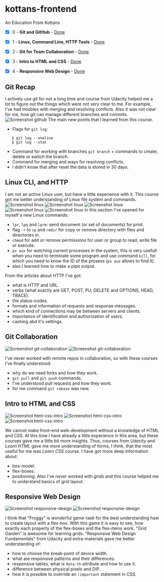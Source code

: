 # kottans-frontend
An Education From Kottans

- [x] 0 - <b>Git and GitHub</b> - [Done](#git-entry)
- [x] 1 - <b>Linux, Command Line, HTTP Tools</b> - [Done](#linux)
- [x] 2 - <b>Git for Team Collaboration</b> - [Done](#git-collaboration)
- [x] 3 - <b>Intro to HTML and CSS</b> - [Done](#html-css-intro)
- [x] 4 - <b>Responsive Web Design</b> - [Done](#responsive-design)


## <a name="git-entry">Git Recap</a>
I actively use git for not a long time and course from Udacity helped me a lot to figure out the things which were not very clear to me. For example, I've had troubles with merging and resolving conflicts. Also it was not clear for me, how git can manage different branches and commits. 
![Screenshot github](./git_and_github/git_udacity.png "UdacityGit")
The main new points that I learned from this course.
 - Flags for `git log`:
 ```
    $ git log --oneline
    $ git log --stat
 ```
 - Command for working with branches `git branch` + commands to create, delete or switch the branch.
 - Command for merging and ways for resolving conflicts.
 - I didn't know that after reset the data is stored in 30 days.


 ## <a name="linux">Linux CLI, and HTTP</a>
 I am not an active Linux user, but have a little experience with it. This course got me better understanding of Linux file system and commands.
 ![Screenshot linux](./task_linux_cli/ls_quiz1.png)
 ![Screenshot linux](./task_linux_cli/ls_quiz2.png)
 ![Screenshot linux](./task_linux_cli/ls_quiz3.png)
 ![Screenshot linux](./task_linux_cli/ls_quiz4.png)
 ![Screenshot linux](./task_linux_cli/ls_conclusion.png)
 In this section I've opened for myself a new Linux commands:
 - `lpr`, `lpq` and `lprm`: send document (or set of documents) for print.
 - flag `-r` to `cp` and `rmdir` for copy or remove directory with files and directories in.
 - `chmod` for add or remove permissions for user or group to read, write file or execute.
 - `ps aux` for watching current processes in the system, this is very usefull when you need to terminate some program and use command `kill`, for which you need to know the ID of the prosess (`ps aux` allows to find it).  
 - also I learned how to make a pipe output.

 From the articles about HTTP I've got:
 - what is HTTP and URL.
 - verbs (what exactly are GET, POST, PU, DELETE and OPTIONS, HEAD, TRACE).
 - the status-codes.
 - formats and information of requests and response messages.
 - which kind of connections may be between servers and clients.
 - importance of identification and authorization of users.
 - cashing abd it's settings.


## <a name="git-collaboration">Git Collaboration</a>
![Screenshot git-collaboration](./task_git_collaboration/git_collaboration_udacity.png)
![Screenshot git-collaboration](./task_git_collaboration/git_course.png)

 I've never worked with remote repos in collaboration, so with these courses I've finally understood:
 - why do we need forks and how they work.
 - `git pull` and `git push` commands.
 - I've understood pull requests and how they work.
 - for me command `git rebase` was new.


## <a name="html-css-intro">Intro to HTML and CSS</a>
![Screenshot html-css-intro](./task_html_css_intro/udacity_intro.png)
![Screenshot html-css-intro](./task_html_css_intro/learn_html.png)
![Screenshot html-css-intro](./task_html_css_intro/learn_css.png)

We cannot make front-end web-development without a knowledge of HTML and CSS. At this time I have already a little experience
in this area, but these courses gave me a little bit more insights.
Thus, courses from *Udacity* and *Learn HTML* gave me more understanding of forms,
I think, that the most useful for me was *Learn CSS* course. I have got more deep information about:
- box-model.
- flex-boxes.
- positioning.
Also I've never worked with *grids* and this course helped me to understand basics of grid layout.


## <a name="responsive-design">Responsive Web Design</a>
![Screenshot responsive-design](./task_responsive_web_design/udacity_resp_web.png)
![Screenshot responsive-design](./task_responsive_web_design/froggy.png)

I think that "Froggy" is wonderful game-task for the best understanding haw to create layout with a flex-box. With this game
it is easy to see, how exactly each property of the flex-boxes and the flex-items work. "Grid Garden" is awesome for learning
grids.
"Responsive Web Design Fundamentals" from Udacity and extra-materials gave me better understanding of:
- how to choose the break-point of device width.
- what are responsive patterns and their differences.
- responsive tables, what is `data-th` attribute and how to use it.
- difference between physical pixels and DIP.
- how it is possible to override an `!important` statement in CSS.



